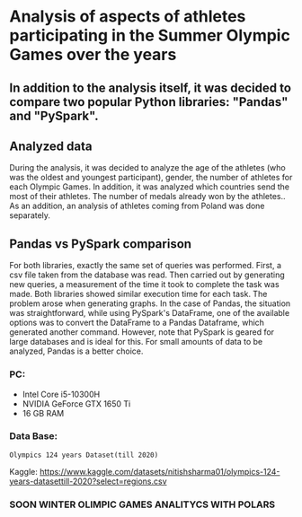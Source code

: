 # Analysis of aspects of athletes participating in the Summer Olympic Games over the years

## In addition to the analysis itself, it was decided to compare two popular Python libraries: "Pandas" and "PySpark".

## Analyzed data

During the analysis, it was decided to analyze the age of the athletes (who was the oldest and youngest participant), gender, the number of athletes for each Olympic Games. In addition, it was analyzed which countries send the most of their athletes. The number of medals already won by the athletes.. As an addition, an analysis of athletes coming from Poland was done separately.

## Pandas vs PySpark comparison

For both libraries, exactly the same set of queries was performed. First, a csv file taken from the database was read. Then carried out by generating new queries, a measurement of the time it took to complete the task was made. Both libraries showed similar execution time for each task. The problem arose when generating graphs. In the case of Pandas, the situation was straightforward, while using PySpark's DataFrame, one of the available options was to convert the DataFrame to a Pandas Dataframe, which generated another command. However, note that PySpark is geared for large databases and is ideal for this. For small amounts of data to be analyzed, Pandas is a better choice.



### PC:
- Intel Core i5-10300H
- NVIDIA GeForce GTX 1650 Ti
- 16 GB RAM

### Data Base:
    Olympics 124 years Dataset(till 2020)

Kaggle: https://www.kaggle.com/datasets/nitishsharma01/olympics-124-years-datasettill-2020?select=regions.csv


### SOON WINTER OLIMPIC GAMES ANALITYCS WITH POLARS
